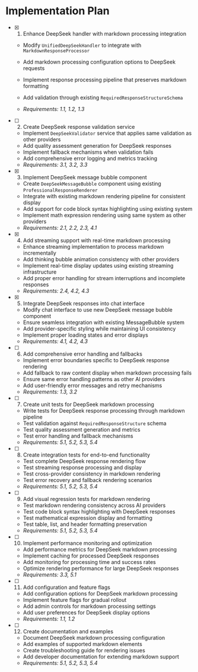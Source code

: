 # Implementation Plan

- [x] 1. Enhance DeepSeek handler with markdown processing integration



  - Modify `UnifiedDeepSeekHandler` to integrate with `MarkdownResponseProcessor`
  - Add markdown processing configuration options to DeepSeek requests
  - Implement response processing pipeline that preserves markdown formatting
  - Add validation through existing `RequiredResponseStructureSchema`





  - _Requirements: 1.1, 1.2, 1.3_


- [ ] 2. Create DeepSeek response validation service


  - Implement `DeepSeekValidator` service that applies same validation as other providers
  - Add quality assessment generation for DeepSeek responses
  - Implement fallback mechanisms when validation fails
  - Add comprehensive error logging and metrics tracking
  - _Requirements: 3.1, 3.2, 3.3_

- [x] 3. Implement DeepSeek message bubble component


  - Create `DeepSeekMessageBubble` component using existing `ProfessionalResponseRenderer`
  - Integrate with existing markdown rendering pipeline for consistent display
  - Add support for code block syntax highlighting using existing system
  - Implement math expression rendering using same system as other providers
  - _Requirements: 2.1, 2.2, 2.3, 4.1_

- [x] 4. Add streaming support with real-time markdown processing

  - Enhance streaming implementation to process markdown incrementally
  - Add thinking bubble animation consistency with other providers
  - Implement real-time display updates using existing streaming infrastructure
  - Add proper error handling for stream interruptions and incomplete responses
  - _Requirements: 2.4, 4.2, 4.3_

- [x] 5. Integrate DeepSeek responses into chat interface
  - Modify chat interface to use new DeepSeek message bubble component
  - Ensure seamless integration with existing MessageBubble system
  - Add provider-specific styling while maintaining UI consistency
  - Implement proper loading states and error displays
  - _Requirements: 4.1, 4.2, 4.3_

- [ ] 6. Add comprehensive error handling and fallbacks
  - Implement error boundaries specific to DeepSeek response rendering
  - Add fallback to raw content display when markdown processing fails
  - Ensure same error handling patterns as other AI providers
  - Add user-friendly error messages and retry mechanisms
  - _Requirements: 1.3, 3.2_

- [ ] 7. Create unit tests for DeepSeek markdown processing
  - Write tests for DeepSeek response processing through markdown pipeline
  - Test validation against `RequiredResponseStructure` schema
  - Test quality assessment generation and metrics
  - Test error handling and fallback mechanisms
  - _Requirements: 5.1, 5.2, 5.3, 5.4_

- [ ] 8. Create integration tests for end-to-end functionality
  - Test complete DeepSeek response rendering flow
  - Test streaming response processing and display
  - Test cross-provider consistency in markdown rendering
  - Test error recovery and fallback rendering scenarios
  - _Requirements: 5.1, 5.2, 5.3, 5.4_

- [ ] 9. Add visual regression tests for markdown rendering
  - Test markdown rendering consistency across AI providers
  - Test code block syntax highlighting with DeepSeek responses
  - Test mathematical expression display and formatting
  - Test table, list, and header formatting preservation
  - _Requirements: 5.1, 5.2, 5.3, 5.4_

- [ ] 10. Implement performance monitoring and optimization
  - Add performance metrics for DeepSeek markdown processing
  - Implement caching for processed DeepSeek responses
  - Add monitoring for processing time and success rates
  - Optimize rendering performance for large DeepSeek responses
  - _Requirements: 3.3, 5.1_

- [ ] 11. Add configuration and feature flags
  - Add configuration options for DeepSeek markdown processing
  - Implement feature flags for gradual rollout
  - Add admin controls for markdown processing settings
  - Add user preferences for DeepSeek display options
  - _Requirements: 1.1, 1.2_

- [ ] 12. Create documentation and examples
  - Document DeepSeek markdown processing configuration
  - Add examples of supported markdown elements
  - Create troubleshooting guide for rendering issues
  - Add developer documentation for extending markdown support
  - _Requirements: 5.1, 5.2, 5.3, 5.4_